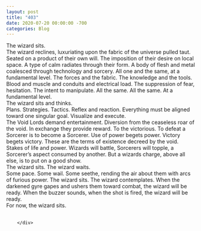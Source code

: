 ```yaml
---
layout: post
title: "403"
date: 2020-07-20 00:00:00 -700
categories: Blog
---
```


<div class="blog-content">
				<div class="paragraph"><span><span>The wizard sits.</span></span><br><span></span><span><span>The wizard reclines, luxuriating upon the fabric of the universe pulled taut. Seated on a product of their own will. The imposition of their desire on local space. A type of calm radiates through their form. A body of flesh and metal coalesced through technology and sorcery. All one and the same, at a fundamental level. The forces and the fabric. The knowledge and the tools. Blood and muscle and conduits and electrical load. The suppression of fear, hesitation. The intent to manipulate. All the same. All the same. At a fundamental level.</span></span><br><span></span><span><span>The wizard sits and thinks.</span></span><br><span></span><span><span>Plans. Strategies. Tactics. Reflex and reaction. Everything must be aligned toward one singular goal. Visualize and execute.</span></span><br><span></span><span><span>The Void Lords demand entertainment. Diversion from the ceaseless roar of the void. In exchange they provide reward. To the victorious. To defeat a Sorcerer is to become a Sorcerer. Use of power begets power. Victory begets victory. These are the terms of existence decreed by the void. Stakes of life and power. Wizards will battle, Sorcerers will topple, a Sorcerer&rsquo;s aspect consumed by another. But a wizards charge, above all else, is to put on a good show.</span></span><br><span></span><span><span>The wizard sits. The wizard waits.</span></span><br><span></span><span><span>Some pace. Some wail. Some seethe, rending the air about them with arcs of furious power. The wizard sits. The wizard contemplates. When the darkened gyre gapes and ushers them toward combat, the wizard will be ready. When the buzzer sounds, when the shot is fired, the wizard will be ready.</span></span><br><span></span><span><span>For now, the wizard sits.</span></span><br><span></span><span><span>&nbsp;</span></span><br><span></span></div>

		</div>
        
